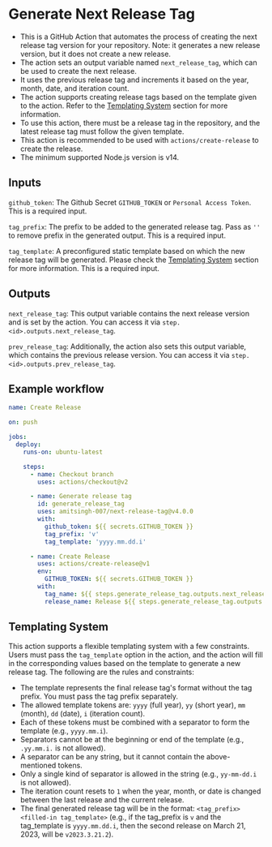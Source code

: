 # Generate Next Release Tag

- This is a GitHub Action that automates the process of creating the next release tag version for your repository. Note: it generates a new release version, but it does not create a new release.
- The action sets an output variable named `next_release_tag`, which can be used to create the next release.
- It uses the previous release tag and increments it based on the year, month, date, and iteration count.
- The action supports creating release tags based on the template given to the action. Refer to the [Templating System](https://github.com/amitsingh-007/next-release-tag#templating-system) section for more information.
- To use this action, there must be a release tag in the repository, and the latest release tag must follow the given template.
- This action is recommended to be used with `actions/create-release` to create the release.
- The minimum supported Node.js version is v14.

## Inputs

`github_token`: The Github Secret `GITHUB_TOKEN` or `Personal Access Token`. This is a required input.

`tag_prefix`: The prefix to be added to the generated release tag. Pass as `''` to remove prefix in the generated output. This is a required input.

`tag_template`: A preconfigured static template based on which the new release tag will be generated. Please check the [Templating System](https://github.com/amitsingh-007/next-release-tag#templating-system) section for more information. This is a required input.

## Outputs

`next_release_tag`: This output variable contains the next release version and is set by the action. You can access it via `step.<id>.outputs.next_release_tag`.

`prev_release_tag`: Additionally, the action also sets this output variable, which contains the previous release version. You can access it via `step.<id>.outputs.prev_release_tag`.

## Example workflow

```yaml
name: Create Release

on: push

jobs:
  deploy:
    runs-on: ubuntu-latest

    steps:
      - name: Checkout branch
        uses: actions/checkout@v2

      - name: Generate release tag
        id: generate_release_tag
        uses: amitsingh-007/next-release-tag@v4.0.0
        with:
          github_token: ${{ secrets.GITHUB_TOKEN }}
          tag_prefix: 'v'
          tag_template: 'yyyy.mm.dd.i'

      - name: Create Release
        uses: actions/create-release@v1
        env:
          GITHUB_TOKEN: ${{ secrets.GITHUB_TOKEN }}
        with:
          tag_name: ${{ steps.generate_release_tag.outputs.next_release_tag }}
          release_name: Release ${{ steps.generate_release_tag.outputs.next_release_tag }}
```

## Templating System

This action supports a flexible templating system with a few constraints. Users must pass the `tag_template` option in the action, and the action will fill in the corresponding values based on the template to generate a new release tag. The following are the rules and constraints:

- The template represents the final release tag's format without the tag prefix. You must pass the tag prefix separately.
- The allowed template tokens are: `yyyy` (full year), `yy` (short year), `mm` (month), `dd` (date), `i` (iteration count).
- Each of these tokens must be combined with a separator to form the template (e.g., `yyyy.mm.i`).
- Separators cannot be at the beginning or end of the template (e.g., `.yy.mm.i.` is not allowed).
- A separator can be any string, but it cannot contain the above-mentioned tokens.
- Only a single kind of separator is allowed in the string (e.g., `yy-mm-dd.i` is not allowed).
- The iteration count resets to `1` when the year, month, or date is changed between the last release and the current release.
- The final generated release tag will be in the format: `<tag_prefix><filled-in tag_template>` (e.g., if the tag_prefix is `v` and the tag_template is `yyyy.mm.dd.i`, then the second release on March 21, 2023, will be `v2023.3.21.2`).
